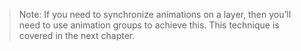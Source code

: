 > Note: If you need to synchronize animations on a layer, then you’ll need to use animation groups to achieve this.
> This technique is covered in the next chapter.












